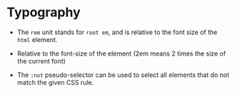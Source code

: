 # Typography

* The `rem` unit stands for `root em`, and is relative to the font size of the `html` element.

* Relative to the font-size of the element (2em means 2 times the size of the current font)

* The `:not` pseudo-selector can be used to select all elements that do not match the given CSS rule.

